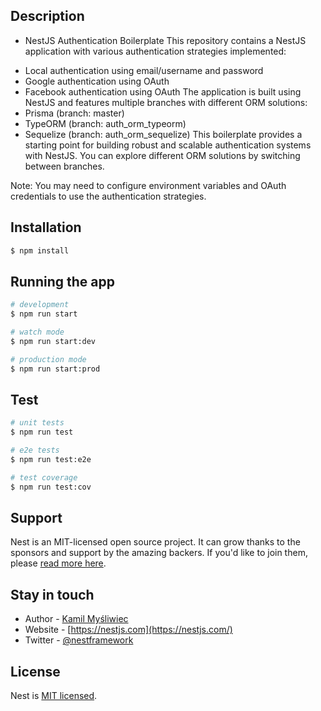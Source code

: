 ## Description
* NestJS Authentication Boilerplate
This repository contains a NestJS application with various authentication strategies implemented:
- Local authentication using email/username and password
- Google authentication using OAuth
- Facebook authentication using OAuth
The application is built using NestJS and features multiple branches with different ORM solutions:
- Prisma (branch: master)
- TypeORM (branch: auth_orm_typeorm)
- Sequelize (branch: auth_orm_sequelize)
This boilerplate provides a starting point for building robust and scalable authentication systems with NestJS. You can explore different ORM solutions by switching between branches.

Note: You may need to configure environment variables and OAuth credentials to use the authentication strategies.

## Installation

```bash
$ npm install
```

## Running the app

```bash
# development
$ npm run start

# watch mode
$ npm run start:dev

# production mode
$ npm run start:prod
```

## Test

```bash
# unit tests
$ npm run test

# e2e tests
$ npm run test:e2e

# test coverage
$ npm run test:cov
```

## Support

Nest is an MIT-licensed open source project. It can grow thanks to the sponsors and support by the amazing backers. If you'd like to join them, please [read more here](https://docs.nestjs.com/support).

## Stay in touch

- Author - [Kamil Myśliwiec](https://kamilmysliwiec.com)
- Website - [https://nestjs.com](https://nestjs.com/)
- Twitter - [@nestframework](https://twitter.com/nestframework)

## License

Nest is [MIT licensed](LICENSE).